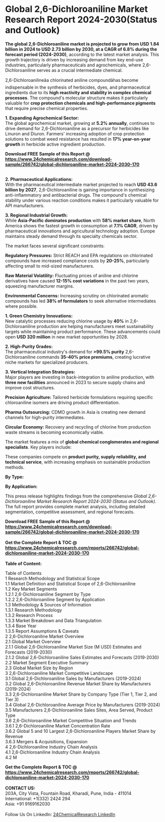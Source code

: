 <h1>Global 2,6-Dichloroaniline Market Research Report 2024-2030(Status and Outlook)</h1><p><strong>The global 2,6-Dichloroaniline market is projected to grow from USD 1.84 billion in 2024 to USD 2.73 billion by 2030, at a CAGR of 6.8% during the forecast period (2024-2030)</strong>, according to the latest market analysis. This growth trajectory is driven by increasing demand from key end-use industries, particularly pharmaceuticals and agrochemicals, where 2,6-Dichloroaniline serves as a crucial intermediate chemical.</p><p>2,6-Dichloroanilineâa chlorinated aniline compoundâhas become indispensable in the synthesis of herbicides, dyes, and pharmaceutical ingredients due to its <strong>high reactivity and stability in complex chemical processes</strong>. The compound's molecular structure makes it particularly valuable for <strong>crop protection chemicals and high-performance pigments</strong> that require precise chemical properties.</p><p><strong>1. Expanding Agrochemical Sector:</strong><br>
The global agrochemical market, growing at <strong>5.2% annually</strong>, continues to drive demand for 2,6-Dichloroaniline as a precursor for herbicides like Linuron and Diuron. Farmers' increasing adoption of crop protection solutions to combat weed resistance has resulted in <strong>17% year-on-year growth</strong> in herbicide active ingredient production.</p><div><b>Download FREE Sample of this Report @ 
            <a href="https://www.24chemicalresearch.com/download-sample/266742/global-dichloroaniline-market-2024-2030-170">
            https://www.24chemicalresearch.com/download-sample/266742/global-dichloroaniline-market-2024-2030-170</a></b></div><br><p><strong>2. Pharmaceutical Applications:</strong><br>
With the pharmaceutical intermediate market projected to reach <strong>USD 43.6 billion by 2027</strong>, 2,6-Dichloroaniline is gaining importance in synthesizing anti-inflammatory and antibacterial drugs. The compound's chemical stability under various reaction conditions makes it particularly valuable for API manufacturers.</p><p><strong>3. Regional Industrial Growth:</strong><br>
While <strong>Asia-Pacific dominates production</strong> with <strong>58% market share</strong>, North America shows the fastest growth in consumption at <strong>7.1% CAGR</strong>, driven by pharmaceutical innovations and agricultural technology adoption. Europe maintains steady demand through its specialty chemicals sector.</p><p>The market faces several significant constraints:</p><p><strong>Regulatory Pressures:</strong> Strict REACH and EPA regulations on chlorinated compounds have increased compliance costs by <strong>20-25%</strong>, particularly affecting small to mid-sized manufacturers.</p><p><strong>Raw Material Volatility:</strong> Fluctuating prices of aniline and chlorine derivatives have caused <strong>12-15% cost variations</strong> in the past two years, squeezing manufacturer margins.</p><p><strong>Environmental Concerns:</strong> Increasing scrutiny on chlorinated aromatic compounds has led <strong>38% of formulators</strong> to seek alternative intermediates where possible.</p><p><strong>1. Green Chemistry Innovations:</strong><br>
New catalytic processes reducing chlorine usage by <strong>40%</strong> in 2,6-Dichloroaniline production are helping manufacturers meet sustainability targets while maintaining product performance. These advancements could open <strong>USD 320 million</strong> in new market opportunities by 2028.</p><p><strong>2. High-Purity Grades:</strong><br>  
The pharmaceutical industry's demand for <strong>&gt;99.5% purity</strong> 2,6-Dichloroaniline commands <strong>35-40% price premiums</strong>, creating lucrative niche markets for specialized producers.</p><p><strong>3. Vertical Integration Strategies:</strong><br>
Major players are investing in back-integration to aniline production, with <strong>three new facilities</strong> announced in 2023 to secure supply chains and improve cost structures.</p><p><strong>Precision Agriculture:</strong> Tailored herbicide formulations requiring specific chloroaniline isomers are driving product differentiation.</p><p><strong>Pharma Outsourcing:</strong> CDMO growth in Asia is creating new demand channels for high-purity intermediates.</p><p><strong>Circular Economy:</strong> Recovery and recycling of chlorine from production waste streams is becoming economically viable.</p><p>The market features a mix of <strong>global chemical conglomerates and regional specialists</strong>. Key players include:</p><p>These companies compete on <strong>product purity, supply reliability, and technical service</strong>, with increasing emphasis on sustainable production methods.</p><p><strong>By Type:</strong></p><p><strong>By Application:</strong></p><p>This press release highlights findings from the comprehensive <em>Global 2,6-Dichloroaniline Market Research Report 2024-2030 (Status and Outlook)</em>. The full report provides complete market analysis, including detailed segmentation, competitive assessment, and regional forecasts.</p><div><b>Download FREE Sample of this Report @ 
            <a href="https://www.24chemicalresearch.com/download-sample/266742/global-dichloroaniline-market-2024-2030-170">
            https://www.24chemicalresearch.com/download-sample/266742/global-dichloroaniline-market-2024-2030-170</a></b></div><br><div><b>Get the Complete Report & TOC @ 
            <a href="https://www.24chemicalresearch.com/reports/266742/global-dichloroaniline-market-2024-2030-170">
            https://www.24chemicalresearch.com/reports/266742/global-dichloroaniline-market-2024-2030-170</a></b></div><br>
            <b>Table of Content:</b><p>Table of Contents<br />
1 Research Methodology and Statistical Scope<br />
1.1 Market Definition and Statistical Scope of 2,6-Dichloroaniline<br />
1.2 Key Market Segments<br />
1.2.1 2,6-Dichloroaniline Segment by Type<br />
1.2.2 2,6-Dichloroaniline Segment by Application<br />
1.3 Methodology & Sources of Information<br />
1.3.1 Research Methodology<br />
1.3.2 Research Process<br />
1.3.3 Market Breakdown and Data Triangulation<br />
1.3.4 Base Year<br />
1.3.5 Report Assumptions & Caveats<br />
2 2,6-Dichloroaniline Market Overview<br />
2.1 Global Market Overview<br />
2.1.1 Global 2,6-Dichloroaniline Market Size (M USD) Estimates and Forecasts (2019-2030)<br />
2.1.2 Global 2,6-Dichloroaniline Sales Estimates and Forecasts (2019-2030)<br />
2.2 Market Segment Executive Summary<br />
2.3 Global Market Size by Region<br />
3 2,6-Dichloroaniline Market Competitive Landscape<br />
3.1 Global 2,6-Dichloroaniline Sales by Manufacturers (2019-2024)<br />
3.2 Global 2,6-Dichloroaniline Revenue Market Share by Manufacturers (2019-2024)<br />
3.3 2,6-Dichloroaniline Market Share by Company Type (Tier 1, Tier 2, and Tier 3)<br />
3.4 Global 2,6-Dichloroaniline Average Price by Manufacturers (2019-2024)<br />
3.5 Manufacturers 2,6-Dichloroaniline Sales Sites, Area Served, Product Type<br />
3.6 2,6-Dichloroaniline Market Competitive Situation and Trends<br />
3.6.1 2,6-Dichloroaniline Market Concentration Rate<br />
3.6.2 Global 5 and 10 Largest 2,6-Dichloroaniline Players Market Share by Revenue<br />
3.6.3 Mergers & Acquisitions, Expansion<br />
4 2,6-Dichloroaniline Industry Chain Analysis<br />
4.1 2,6-Dichloroaniline Industry Chain Analysis<br />
4.2 M</p><div><b>Get the Complete Report & TOC @ 
            <a href="https://www.24chemicalresearch.com/reports/266742/global-dichloroaniline-market-2024-2030-170">
            https://www.24chemicalresearch.com/reports/266742/global-dichloroaniline-market-2024-2030-170</a></b></div><br><b>CONTACT US:</b><br>
            203A, City Vista, Fountain Road, Kharadi, Pune, India - 411014<br>
            International: +1(332) 2424 294<br>
            Asia: +91 9169162030 <br><br>
            Follow Us On LinkedIn: <a href="https://www.linkedin.com/company/24chemicalresearch/">24ChemicalResearch LinkedIn</a>